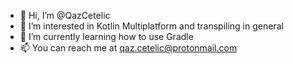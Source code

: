 - 👋 Hi, I’m @QazCetelic
- 👀 I’m interested in Kotlin Multiplatform and transpiling in general
- 🌱 I’m currently learning how to use Gradle
- 📫 You can reach me at qaz.cetelic@protonmail.com
